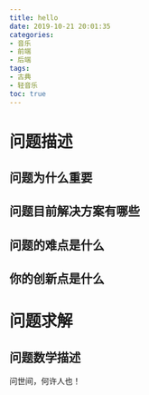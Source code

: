 ```yaml
---
title: hello
date: 2019-10-21 20:01:35
categories:
- 音乐
- 前端
- 后端
tags:
- 古典
- 轻音乐
toc: true
---
```


# 问题描述
## 问题为什么重要
## 问题目前解决方案有哪些
## 问题的难点是什么
## 你的创新点是什么
# 问题求解
## 问题数学描述

问世间，何许人也！
